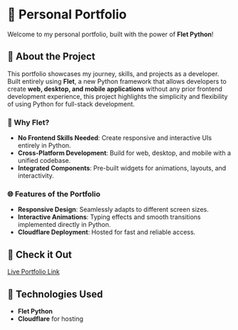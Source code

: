 # 🌟 Personal Portfolio  

Welcome to my personal portfolio, built with the power of **Flet Python**!  

## 🚀 About the Project  

This portfolio showcases my journey, skills, and projects as a developer. Built entirely using **Flet**, a new Python framework that allows developers to create **web, desktop, and mobile applications** without any prior frontend development experience, this project highlights the simplicity and flexibility of using Python for full-stack development.  

### 🌟 Why Flet?  
- **No Frontend Skills Needed**: Create responsive and interactive UIs entirely in Python.  
- **Cross-Platform Development**: Build for web, desktop, and mobile with a unified codebase.  
- **Integrated Components**: Pre-built widgets for animations, layouts, and interactivity.  

### 🌐 Features of the Portfolio  
- **Responsive Design**: Seamlessly adapts to different screen sizes.  
- **Interactive Animations**: Typing effects and smooth transitions implemented directly in Python.  
- **Cloudflare Deployment**: Hosted for fast and reliable access.  

## 🔗 Check it Out  
[Live Portfolio Link](https://biswajeet.pages.dev)  

## 📜 Technologies Used  
- **Flet Python**  
- **Cloudflare** for hosting  
